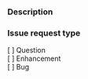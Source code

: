 ### Description
<!-- 
    Required
    Add detailed description of what you are reporting.
    Good example: https://os.mbed.com/docs/latest/reference/workflow.html
    Things to consider sharing:
    - What target does this relate to?
    - What toolchain (name + version) are you using?
    - What tools (name + version - is it mbed-cli, online compiler or IDE) are you using?
    - What is the SHA of Mbed OS (git log -n1 --oneline)?
    - Steps to reproduce. (Did you publish code or a test case that exhibits the problem?)
-->


### Issue request type
<!-- 
    Required
    Please add only one X to one of the following types. Do not fill multiple types. (Split the issue otherwise.)
    Please note this is not a GitHub task list; indenting the boxes or changing the format to add a '.' or '*' in front
    of them changes the meaning incorrectly. The only changes to make are to add a description under the
    description heading and to add an 'x' to the correct box.

    [X] Question
    [ ] Enhancement 
    [ ] Bug 
-->

[ ] Question  
[ ] Enhancement  
[ ] Bug  
